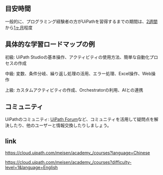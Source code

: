 ## 目安時間
一般的に、プログラミング経験者の方がUiPathを習得するまでの期間は、<u>2週間</u>から<u>1ヶ月</u>程度

## 具体的な学習ロードマップの例

初級: UiPath Studioの基本操作、アクティビティの使用方法、簡単な自動化プロセスの作成

中級: 変数、条件分岐、繰り返し処理の活用、エラー処理、Excel操作、Web操作

上級: カスタムアクティビティの作成、Orchestratorの利用、AIとの連携

## コミュニティ
UiPathのコミュニティ: <u>UiPath Forum</u>など、コミュニティを活用して疑問点を解決したり、他のユーザーと情報交換したりしましょう。

## link

https://cloud.uipath.com/meisen/academy_/courses?language=Chinese

https://cloud.uipath.com/meisen/academy_/courses?difficulty-level=1&language=English
